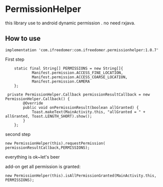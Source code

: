 # PermissionHelper
this library use to android dynamic permission . no need rxjava.

## How to use

```
implementation 'com.ifreedomer:com.ifreedomer.permissionhelper:1.0.7'
```

First step
```
    static final String[] PERMISSIONS = new String[]{
            Manifest.permission.ACCESS_FINE_LOCATION,
            Manifest.permission.ACCESS_COARSE_LOCATION,
            Manifest.permission.CAMERA
    };

 private PermissionHelper.Callback permissionResultCallback = new PermissionHelper.Callback() {
        @Override
        public void onPermissionResult(boolean allGranted) {
            Toast.makeText(MainActivity.this, "allGranted = " + allGranted, Toast.LENGTH_SHORT).show();
        }
    };

 ```
second step
```
new PermissionHelper(this).requestPermission( permissionResultCallback,PERMISSIONS);
```
everything is ok~let's beer


add-on
get all permission is granted:
```
new PermissionHelper(this).isAllPermissionGranted(MainActivity.this, PERMISSIONS);
```
